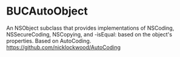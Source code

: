 BUCAutoObject
=============

An NSObject subclass that provides implementations of NSCoding, NSSecureCoding, NSCopying, and -isEqual: based on the object's properties. Based on AutoCoding. https://github.com/nicklockwood/AutoCoding
